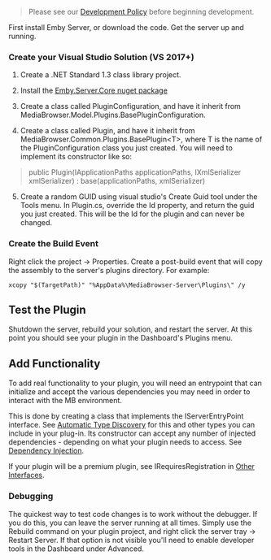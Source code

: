 >Please see our [Development Policy](Development-Policy) before beginning development.

First install Emby Server, or download the code. Get the server up and running.

### Create your Visual Studio Solution (VS 2017+)

1. Create a .NET Standard 1.3 class library project. 

2. Install the [Emby.Server.Core nuget package](https://www.nuget.org/packages/MediaBrowser.Server.Core/)

3. Create a class called PluginConfiguration, and have it inherit from MediaBrowser.Model.Plugins.BasePluginConfiguration.

4. Create a class called Plugin, and have it inherit from MediaBrowser.Common.Plugins.BasePlugin&lt;T&gt;, where T is the name of the PluginConfiguration class you just created.  You will need to implement its constructor like so:

> public Plugin(IApplicationPaths applicationPaths, IXmlSerializer xmlSerializer) : base(applicationPaths, xmlSerializer)

5. Create a random GUID using visual studio's Create Guid tool under the Tools menu. In Plugin.cs, override the Id property, and return the guid you just created. This will be the Id for the plugin and can never be changed.

### Create the Build Event

Right click the project -> Properties. Create a post-build event that will copy the assembly to the server's plugins directory. For example:

`xcopy "$(TargetPath)" "%AppData%\MediaBrowser-Server\Plugins\" /y`

## Test the Plugin

Shutdown the server, rebuild your solution, and restart the server. At this point you should see your plugin in the Dashboard's Plugins menu.

## Add Functionality

To add real functionality to your plugin, you will need an entrypoint that can initialize and accept the various dependencies you may need in order to interact with the MB environment.

This is done by creating a class that implements the IServerEntryPoint interface.  See [Automatic Type Discovery](Automatic-Type-Discovery) for this and other types you can include in your plug-in. Its constructor can accept any number of injected dependencies - depending on what your plugin needs to access.  See [Dependency Injection](Dependency-Injection).

If your plugin will be a premium plugin, see IRequiresRegistration in [Other Interfaces](Other-Interfaces).

### Debugging

The quickest way to test code changes is to work without the debugger. If you do this, you can leave the server running at all times. Simply use the Rebuild command on your plugin project, and right click the server tray -> Restart Server. If that option is not visible you'll need to enable developer tools in the Dashboard under Advanced.